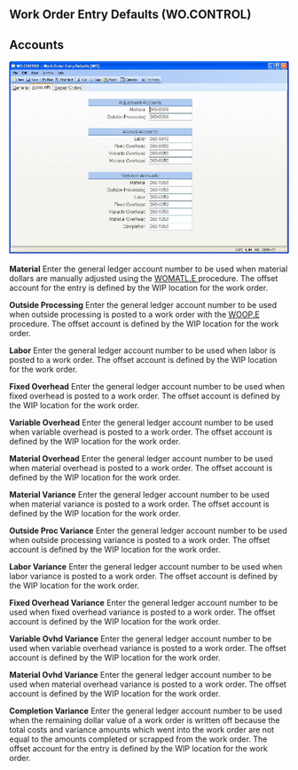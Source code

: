 ##  Work Order Entry Defaults (WO.CONTROL)

<PageHeader />

##  Accounts

![](./WO-CONTROL-2.jpg)

**Material** Enter the general ledger account number to be used when material dollars are manually adjusted using the [ WOMATL.E ](../../WOMATL-E/README.md) procedure. The offset account for the entry is defined by the WIP location for the work order.   
  
**Outside Processing** Enter the general ledger account number to be used when outside processing is posted to a work order with the [ WOOP.E ](../../WOOP-E/README.md) procedure. The offset account is defined by the WIP location for the work order.   
  
**Labor** Enter the general ledger account number to be used when labor is
posted to a work order. The offset account is defined by the WIP location for
the work order.  
  
**Fixed Overhead** Enter the general ledger account number to be used when
fixed overhead is posted to a work order. The offset account is defined by the
WIP location for the work order.  
  
**Variable Overhead** Enter the general ledger account number to be used when
variable overhead is posted to a work order. The offset account is defined by
the WIP location for the work order.  
  
**Material Overhead** Enter the general ledger account number to be used when
material overhead is posted to a work order. The offset account is defined by
the WIP location for the work order.  
  
**Material Variance** Enter the general ledger account number to be used when
material variance is posted to a work order. The offset account is defined by
the WIP location for the work order.  
  
**Outside Proc Variance** Enter the general ledger account number to be used
when outside processing variance is posted to a work order. The offset account
is defined by the WIP location for the work order.  
  
**Labor Variance** Enter the general ledger account number to be used when
labor variance is posted to a work order. The offset account is defined by the
WIP location for the work order.  
  
**Fixed Overhead Variance** Enter the general ledger account number to be used
when fixed overhead variance is posted to a work order. The offset account is
defined by the WIP location for the work order.  
  
**Variable Ovhd Variance** Enter the general ledger account number to be used
when variable overhead variance is posted to a work order. The offset account
is defined by the WIP location for the work order.  
  
**Material Ovhd Variance** Enter the general ledger account number to be used
when material overhead variance is posted to a work order. The offset account
is defined by the WIP location for the work order.  
  
**Completion Variance** Enter the general ledger account number to be used
when the remaining dollar value of a work order is written off because the
total costs and variance amounts which went into the work order are not equal
to the amounts completed or scrapped from the work order. The offset account
for the entry is defined by the WIP location for the work order.  
  
  
<badge text= "Version 8.10.57" vertical="middle" />

<PageFooter />